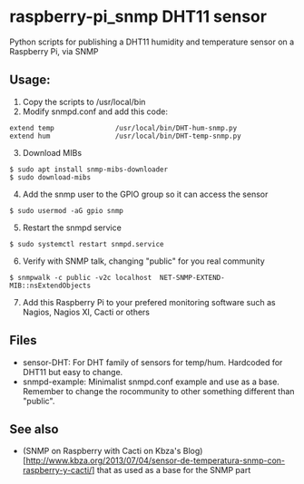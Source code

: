 # raspberry-pi_snmp DHT11 sensor
Python scripts for publishing a DHT11 humidity and temperature sensor on a Raspberry Pi, via SNMP

## Usage:

1. Copy the scripts to /usr/local/bin
2. Modify snmpd.conf and add this code:
```
extend temp               /usr/local/bin/DHT-hum-snmp.py
extend hum                /usr/local/bin/DHT-temp-snmp.py
```
3. Download MIBs
```
$ sudo apt install snmp-mibs-downloader
$ sudo download-mibs
```
4. Add the snmp user to the GPIO group so it can access the sensor
```
$ sudo usermod -aG gpio snmp
```
5. Restart the snmpd service
```
$ sudo systemctl restart snmpd.service
```
6. Verify with SNMP talk, changing "public" for you real community
```
$ snmpwalk -c public -v2c localhost  NET-SNMP-EXTEND-MIB::nsExtendObjects
```
7. Add this Raspberry Pi to your prefered monitoring software such as Nagios, Nagios XI, Cacti or others

## Files
* sensor-DHT: For DHT family of sensors for temp/hum. Hardcoded for DHT11 but easy to change.
* snmpd-example: Minimalist snmpd.conf example and use as a base. Remember to change the rocommunity to other something different than "public".


## See also
* (SNMP on Raspberry with Cacti on Kbza's Blog)[http://www.kbza.org/2013/07/04/sensor-de-temperatura-snmp-con-raspberry-y-cacti/] that as used as a base for the SNMP part
